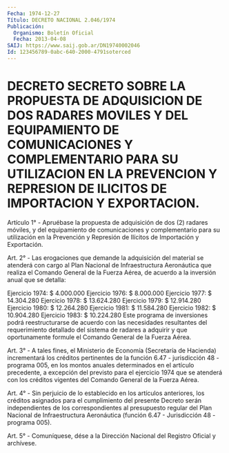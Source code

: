 ```yaml
---
Fecha: 1974-12-27
Título: DECRETO NACIONAL 2.046/1974
Publicación:
  Organismo: Boletín Oficial
  Fecha: 2013-04-08
SAIJ: https://www.saij.gob.ar/DN19740002046
Id: 123456789-0abc-640-2000-4791soterced
---
```

# DECRETO SECRETO SOBRE LA PROPUESTA DE ADQUISICION DE DOS RADARES MOVILES Y DEL EQUIPAMIENTO DE COMUNICACIONES Y COMPLEMENTARIO PARA SU UTILIZACION EN LA PREVENCION Y REPRESION DE ILICITOS DE IMPORTACION Y EXPORTACION.

<a id="1"></a>
Artículo 1° - Apruébase la propuesta de adquisición de dos (2) radares móviles, y del equipamiento de comunicaciones y complementario para su utilización en la Prevención y Represión de Ilícitos de Importación y Exportación.

<a id="2"></a>
Art. 2° - Las erogaciones que demande la adquisición del material se atenderá con cargo al Plan Nacional de Infraestructura Aeronáutica que realiza el Comando General de la Fuerza Aérea, de acuerdo a la inversión anual que se detalla:

Ejercicio 1974: $ 4.000.000 Ejercicio 1976: $ 8.000.000 Ejercicio 1977: $ 14.304.280 Ejercicio 1978: $ 13.624.280 Ejercicio 1979: $ 12.914.280 Ejercicio 1980: $ 12.264.280 Ejercicio 1981: $ 11.584.280 Ejercicio 1982: $ 10.904.280 Ejercicio 1983: $ 10.224.280   Este programa de inversiones podrá reestructurarse de acuerdo con las necesidades resultantes del requerimiento detallado del sistema de radares a adquirir y que oportunamente formule el Comando General de la Fuerza Aérea.

<a id="3"></a>
Art. 3° - A tales fines, el Ministerio de Economía (Secretaría de Hacienda) incrementará los créditos pertinentes de la función 6.47 - jurisdicción 48 - programa 005, en los montos anuales determinados en el artículo precedente, a excepción del previsto para el ejercicio 1974 que se atenderá con los créditos vigentes del Comando General de la Fuerza Aérea.

<a id="4"></a>
Art. 4° - Sin perjuicio de lo establecido en los artículos anteriores, los créditos asignados para el cumplimiento del presente Decreto serán independientes de los correspondientes al presupuesto regular del Plan Nacional de Infraestructura Aeronáutica (función 6.47 - Jurisdicción 48 - programa 005).

<a id="5"></a>
Art. 5° - Comuníquese, dése a la Dirección Nacional del Registro Oficial y archívese.